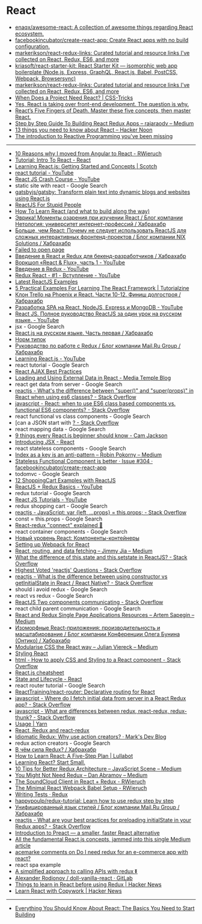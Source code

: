 # React
- [enaqx/awesome-react: A collection of awesome things regarding React ecosystem.](https://github.com/enaqx/awesome-react)
- [facebookincubator/create-react-app: Create React apps with no build configuration.](https://github.com/facebookincubator/create-react-app)
- [markerikson/react-redux-links: Curated tutorial and resource links I've collected on React, Redux, ES6, and more](https://github.com/markerikson/react-redux-links)
- [kriasoft/react-starter-kit: React Starter Kit — isomorphic web app boilerplate (Node.js, Express, GraphQL, React.js, Babel, PostCSS, Webpack, Browsersync)](https://github.com/kriasoft/react-starter-kit)
- [markerikson/react-redux-links: Curated tutorial and resource links I've collected on React, Redux, ES6, and more](https://github.com/markerikson/react-redux-links)
- [When Does a Project Need React? | CSS-Tricks](https://css-tricks.com/project-need-react/)
- [Yes, React is taking over front-end development. The question is why.](https://medium.freecodecamp.org/yes-react-is-taking-over-front-end-development-the-question-is-why-40837af8ab76)
- [React’s Five Fingers of Death. Master these five concepts, then master React.](https://medium.freecodecamp.org/the-5-things-you-need-to-know-to-understand-react-a1dbd5d114a3)
- [Step by Step Guide To Building React Redux Apps – rajaraodv – Medium](https://medium.com/@rajaraodv/step-by-step-guide-to-building-react-redux-apps-using-mocks-48ca0f47f9a)
- [13 things you need to know about React – Hacker Noon](https://hackernoon.com/13-things-you-need-to-know-about-react-d2e6a6422552)
- [The introduction to Reactive Programming you've been missing](https://gist.github.com/staltz/868e7e9bc2a7b8c1f754)

---

- [10 Reasons why I moved from Angular to React - RWieruch](https://www.robinwieruch.de/reasons-why-i-moved-from-angular-to-react/)
- [Tutorial: Intro To React - React](https://reactjs.org/tutorial/tutorial.html)
- [Learning React.js: Getting Started and Concepts | Scotch](https://scotch.io/tutorials/learning-react-getting-started-and-concepts)
- [react tutorial - YouTube](https://www.youtube.com/results?search_query=react+tutorial)
- [React JS Crash Course - YouTube](https://www.youtube.com/watch?v=A71aqufiNtQ)
- static site with react - Google Search
- [gatsbyjs/gatsby: Transform plain text into dynamic blogs and websites using React.js](https://github.com/gatsbyjs/gatsby)
- [ReactJS For Stupid People](https://blog.andrewray.me/reactjs-for-stupid-people/)
- [How To Learn React (and what to build along the way)](https://daveceddia.com/how-to-learn-react/)
- [Эврика! Моменты озарения при изучении React / Блог компании Нетология: университет интернет-профессий / Хабрахабр](https://habrahabr.ru/company/netologyru/blog/324788/)
- [Больше, чем React: Почему не следует использовать ReactJS для сложных интерактивных фронтенд-проектов / Блог компании NIX Solutions / Хабрахабр](https://habrahabr.ru/company/nixsolutions/blog/324748/)
- [Failed to open page](safari-resource:/ErrorPage.html)
- [Введение в React и Redux для бекенд-разработчиков / Хабрахабр](https://habrahabr.ru/post/326162/)
- [Воркшоп «React & Flux», часть 1 - YouTube](https://www.youtube.com/watch?v=0h7eluYJtZc)
- [Введение в Redux - YouTube](https://www.youtube.com/watch?v=-CJzPfOm5rs)
- [Redux React - #1 - Вступление - YouTube](https://www.youtube.com/watch?v=BS7fRPWmNZo)
- [Latest ReactJS Examples](https://react.rocks/)
- [5 Practical Examples For Learning The React Framework | Tutorialzine](https://tutorialzine.com/2014/07/5-practical-examples-for-learning-facebooks-react-framework)
- [Клон Trello на Phoenix и React. Части 10-12. Финиш долгостроя / Хабрахабр](https://habrahabr.ru/post/316108/)
- [Разработка SPA на React, NodeJS, Express и MongoDB - YouTube](https://www.youtube.com/watch?v=mYvdeFfZ_NE)
- [React JS. Полное руководство ReactJS за один урок на русском языке. - YouTube](https://www.youtube.com/watch?v=5bmVNG6wq-Q)
- jsx - Google Search
- [React.js на русском языке. Часть первая / Хабрахабр](https://habrahabr.ru/post/315466/)
- [Норм типок](https://blog.andrewray.me/)
- [Руководство по работе с Redux / Блог компании Mail.Ru Group / Хабрахабр](https://habrahabr.ru/company/mailru/blog/303456/)
- [Learning React.js - YouTube](https://www.youtube.com/playlist?list=PLillGF-RfqbbKWfm3Y_RF57dNGsHnkYqO)
- react tutorial - Google Search
- [React AJAX Best Practices](http://andrewhfarmer.com/react-ajax-best-practices/)
- [Loading and Using External Data in React - Media Temple Blog](http://mediatemple.net/blog/tips/loading-and-using-external-data-in-react/)
- react get data from server - Google Search
- [reactjs - What's the difference between "super()" and "super(props)" in React when using es6 classes? - Stack Overflow](https://stackoverflow.com/questions/30571875/whats-the-difference-between-super-and-superprops-in-react-when-using-e)
- [javascript - React: when to use ES6 class based components vs. functional ES6 components? - Stack Overflow](https://stackoverflow.com/questions/36097965/react-when-to-use-es6-class-based-components-vs-functional-es6-components#)
- react functional vs class components - Google Search
- [can a JSON start with [? - Stack Overflow](https://stackoverflow.com/questions/5034444/can-a-json-start-with)
- react mapping data - Google Search
- [9 things every React.js beginner should know - Cam Jackson](https://camjackson.net/post/9-things-every-reactjs-beginner-should-know)
- [Introducing JSX - React](https://reactjs.org/docs/introducing-jsx.html#embedding-expressions-in-jsx)
- react stateless components - Google Search
- [Index as a key is an anti-pattern – Robin Pokorny – Medium](https://medium.com/@robinpokorny/index-as-a-key-is-an-anti-pattern-e0349aece318)
- [Stateless Functional Component is better · Issue #304 · facebookincubator/create-react-app](https://github.com/facebookincubator/create-react-app/issues/304)
- todomvc - Google Search
- [12 ShoppingCart Examples with ReactJS](https://react.rocks/tag/ShoppingCart)
- [ReactJS + Redux Basics - YouTube](https://www.youtube.com/playlist?list=PL55RiY5tL51rrC3sh8qLiYHqUV3twEYU_)
- redux tutorial - Google Search
- [React JS Tutorials - YouTube](https://www.youtube.com/playlist?list=PLoYCgNOIyGABj2GQSlDRjgvXtqfDxKm5b)
- redux shopping cart - Google Search
- [reactjs - JavaScript: var {left, ...props} = this.props; - Stack Overflow](https://stackoverflow.com/questions/28534344/javascript-var-left-props-this-props)
- const = this.props - Google Search
- [React-redux "connect" explained 🔗](http://www.sohamkamani.com/blog/2017/03/31/react-redux-connect-explained/)
- react container components - Google Search
- [Новый уровень React: Компоненты-контейнеры](http://getinstance.info/articles/react/learning-react-container-components/)
- [Setting up Webpack for React](https://teamtreehouse.com/library/setting-up-webpack-for-react)
- [React, routing, and data fetching – Jimmy Jia – Medium](https://medium.com/@taion/react-routing-and-data-fetching-ec519428135c)
- [What the difference of this.state and this.setstate in ReactJS? - Stack Overflow](https://stackoverflow.com/questions/35867038/what-the-difference-of-this-state-and-this-setstate-in-reactjs)
- [Highest Voted 'reactjs' Questions - Stack Overflow](https://stackoverflow.com/questions/tagged/reactjs)
- [reactjs - What is the difference between using constructor vs getInitialState in React / React Native? - Stack Overflow](https://stackoverflow.com/questions/30668326/what-is-the-difference-between-using-constructor-vs-getinitialstate-in-react-r)
- should i avoid redux - Google Search
- react vs redux - Google Search
- [ReactJS Two components communicating - Stack Overflow](https://stackoverflow.com/questions/21285923/reactjs-two-components-communicating/31563614#31563614)
- react child parent communication - Google Search
- [React and Redux Single Page Applications Resources – Artem Sapegin – Medium](https://medium.com/netscape/react-and-redux-single-page-applications-resources-22cd859b0c1d)
- [Изоморфные React-приложения: производительность и масштабирование / Блог компании Конференции Олега Бунина (Онтико) / Хабрахабр](https://habrahabr.ru/company/oleg-bunin/blog/319038/)
- [Modularise CSS the React way – Julian Viereck – Medium](https://medium.com/@jviereck/modularise-css-the-react-way-1e817b317b04)
- [Styling React](https://survivejs.com/react/advanced-techniques/styling-react/)
- [html - How to apply CSS and Styling to a React component - Stack Overflow](https://stackoverflow.com/questions/38545219/how-to-apply-css-and-styling-to-a-react-component)
- [React.js cheatsheet](https://devhints.io/react)
- [State and Lifecycle - React](https://reactjs.org/docs/state-and-lifecycle.html#state-updates-are-merged)
- react router tutorial - Google Search
- [ReactTraining/react-router: Declarative routing for React](https://github.com/ReactTraining/react-router)
- [javascript - Where do I fetch initial data from server in a React Redux app? - Stack Overflow](https://stackoverflow.com/questions/36784139/where-do-i-fetch-initial-data-from-server-in-a-react-redux-app)
- [javascript - What are differences between redux, react-redux, redux-thunk? - Stack Overflow](https://stackoverflow.com/questions/38405571/what-are-differences-between-redux-react-redux-redux-thunk)
- [Usage | Yarn](https://yarnpkg.com/en/docs/usage)
- [React, Redux and react-redux](http://jilles.me/react-redux-and-react-redux/)
- [Idiomatic Redux: Why use action creators? · Mark's Dev Blog](http://blog.isquaredsoftware.com/2016/10/idiomatic-redux-why-use-action-creators/)
- redux action creators - Google Search
- [В чём сила Redux? / Хабрахабр](https://habrahabr.ru/post/333848/)
- [How to Learn React: A Five-Step Plan | Lullabot](https://www.lullabot.com/articles/how-to-learn-react)
- [Learning React? Start Small.](https://dev.to/dceddia/learning-react-start-small)
- [10 Tips for Better Redux Architecture – JavaScript Scene – Medium](https://medium.com/javascript-scene/10-tips-for-better-redux-architecture-69250425af44)
- [You Might Not Need Redux – Dan Abramov – Medium](https://medium.com/@dan_abramov/you-might-not-need-redux-be46360cf367)
- [The SoundCloud Client in React + Redux - RWieruch](https://www.robinwieruch.de/the-soundcloud-client-in-react-redux/)
- [The Minimal React Webpack Babel Setup - RWieruch](https://www.robinwieruch.de/minimal-react-webpack-babel-setup/)
- [Writing Tests · Redux](http://redux.js.org/docs/recipes/WritingTests.html)
- [happypoulp/redux-tutorial: Learn how to use redux step by step](https://github.com/happypoulp/redux-tutorial)
- [Унифицированный язык стилей / Блог компании Mail.Ru Group / Хабрахабр](https://habrahabr.ru/company/mailru/blog/334704/)
- [reactjs - What are your best practices for preloading initialState in your Redux apps? - Stack Overflow](https://stackoverflow.com/questions/33924429/what-are-your-best-practices-for-preloading-initialstate-in-your-redux-apps)
- [Introduction to Preact — a smaller, faster React alternative](https://blog.logrocket.com/introduction-to-preact-a-smaller-faster-react-alternative-ad5532eb6d79)
- [All the fundamental React.js concepts, jammed into this single Medium article](https://medium.freecodecamp.org/all-the-fundamental-react-js-concepts-jammed-into-this-single-medium-article-c83f9b53eac2)
- [acemarke comments on Do I need redux for an e-commerce app with react?](https://www.reddit.com/r/reactjs/comments/5wuxp4/do_i_need_redux_for_an_ecommerce_app_with_react/deddxx0/)
- react spa example
- [A simplified approach to calling APIs with redux ⏬](http://www.sohamkamani.com/blog/2016/06/05/redux-apis/)
- [Alexander Rodionov / doll-vanilla-react · GitLab](https://gitlab.com/tandav/doll-vanilla-react)
- [Things to learn in React before using Redux | Hacker News](https://news.ycombinator.com/item?id=14811577)
- [Learn React with Copywork | Hacker News](https://news.ycombinator.com/item?id=14643442)

---

- [Everything You Should Know About React: The Basics You Need to Start Building](https://medium.freecodecamp.org/everything-you-need-to-know-about-react-eaedf53238c4)
